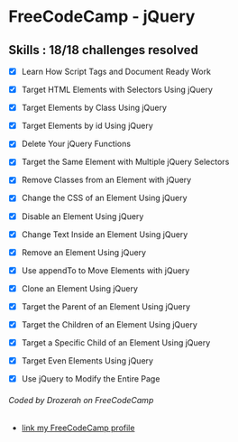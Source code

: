 # FreeCodeCamp - jQuery

## Skills : 18/18 challenges resolved

- [x] Learn How Script Tags and Document Ready Work
- [x] Target HTML Elements with Selectors Using jQuery
- [x] Target Elements by Class Using jQuery
- [x] Target Elements by id Using jQuery
- [x] Delete Your jQuery Functions
- [x] Target the Same Element with Multiple jQuery Selectors
- [x] Remove Classes from an Element with jQuery
- [x] Change the CSS of an Element Using jQuery
- [x] Disable an Element Using jQuery
- [x] Change Text Inside an Element Using jQuery
- [x] Remove an Element Using jQuery
- [x] Use appendTo to Move Elements with jQuery
- [x] Clone an Element Using jQuery
- [x] Target the Parent of an Element Using jQuery
- [x] Target the Children of an Element Using jQuery
- [x] Target a Specific Child of an Element Using jQuery
- [x] Target Even Elements Using jQuery
- [x] Use jQuery to Modify the Entire Page


###### Coded by Drozerah on FreeCodeCamp

* [link my FreeCodeCamp profile](https://www.freecodecamp.org/drozerah)